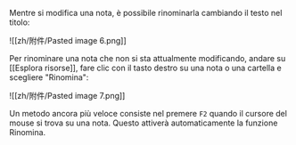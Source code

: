 Mentre si modifica una nota, è possibile rinominarla cambiando il testo nel titolo:

![[zh/附件/Pasted image 6.png]]

Per rinominare una nota che non si sta attualmente modificando, andare su [[Esplora risorse]], fare clic con il tasto destro su una nota o una cartella e scegliere "Rinomina":

![[zh/附件/Pasted image 7.png]]

Un metodo ancora più veloce consiste nel premere `F2` quando il cursore del mouse si trova su una nota. Questo attiverà automaticamente la funzione Rinomina.